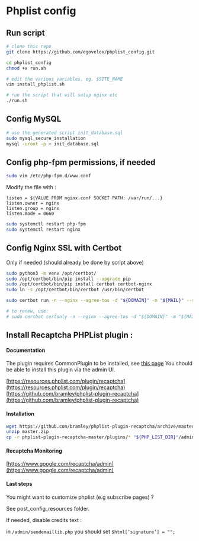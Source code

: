 # Phplist config

## Run script
```bash
# clone this repo
git clone https://github.com/egovelox/phplist_config.git

cd phplist_config
chmod +x run.sh

# edit the various variables, eg. $SITE_NAME
vim install_phplist.sh

# run the script that will setup nginx etc
./run.sh
```

## Config MySQL
```bash
# use the generated script init_database.sql
sudo mysql_secure_installation 
mysql -uroot -p < init_database.sql 

```
## Config php-fpm permissions, if needed
```bash
sudo vim /etc/php-fpm.d/www.conf
```

Modify the file with :
```
listen = ${VALUE FROM nginx.conf SOCKET PATH: /var/run/...}
listen.owner = nginx
listen.group = nginx
listen.mode = 0660
```

```bash
sudo systemctl restart php-fpm
sudo systemctl restart nginx
```

## Config Nginx SSL with Certbot

Only if needed (should already be done by script above)

```bash
sudo python3 -m venv /opt/certbot/
sudo /opt/certbot/bin/pip install --upgrade pip
sudo /opt/certbot/bin/pip install certbot certbot-nginx
sudo ln -s /opt/certbot/bin/certbot /usr/bin/certbot

sudo certbot run -n --nginx --agree-tos -d "${DOMAIN}" -m "${MAIL}" --redirect

# to renew, use: 
# sudo certbot certonly -n --nginx --agree-tos -d "${DOMAIN}" -m "${MAIL}" --redirect

```

## Install Recaptcha PHPList plugin :

#### Documentation 

The plugin requires CommonPlugin to be installed, see [this page](https://resources.phplist.com/plugin/common)
You should be able to install this plugin via the admin UI.

[https://resources.phplist.com/plugin/recaptcha](https://resources.phplist.com/plugin/recaptcha)
[https://github.com/bramley/phplist-plugin-recaptcha](https://github.com/bramley/phplist-plugin-recaptcha)

#### Installation

```bash
wget https://github.com/bramley/phplist-plugin-recaptcha/archive/master.zip
unzip master.zip 
cp -r phplist-plugin-recaptcha-master/plugins/* "${PHP_LIST_DIR}"/admin/plugins/
```

#### Recaptcha Monitoring

[https://www.google.com/recaptcha/admin](https://www.google.com/recaptcha/admin)

#### Last steps

You might want to customize phplist (e.g subscribe pages) ?

See post_config_resources folder.

If needed, disable credits text :

in ``/admin/sendemaillib.php`` you should set ``$html[‘signature’] = "";``
